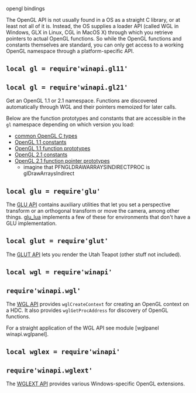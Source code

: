 opengl bindings

The OpenGL API is not usually found in a OS as a straight C library, or at least not all of it is. Instead, the OS supplies a loader API (called WGL in Windows, GLX in Linux, CGL in MacOS X) through which you retrieve pointers to actual OpenGL functions. So while the OpenGL functions and constants themselves are standard, you can only get access to a working OpenGL namespace through a platform-specific API.

## `local gl = require'winapi.gl11'`
## `local gl = require'winapi.gl21'`

Get an OpenGL 1.1 or 2.1 namespace. Functions are discovered automatically through WGL and their pointers memoized for later calls.

Below are the function prototypes and constants that are accessible in the `gl` namespace depending on which version you load:

  * [common OpenGL C types](http://code.google.com/p/lua-files/source/browse/gl_types.lua)
  * [OpenGL 1.1 constants](http://code.google.com/p/lua-files/source/browse/gl_consts11.lua)
  * [OpenGL 1.1 function prototypes](http://code.google.com/p/lua-files/source/browse/gl_funcs11.lua)
  * [OpenGL 2.1 constants](http://code.google.com/p/lua-files/source/browse/gl_consts21.lua)
  * [OpenGL 2.1 function pointer prototypes](http://code.google.com/p/lua-files/source/browse/gl_funcs21.lua)
    * imagine that PFNGLDRAWARRAYSINDIRECTPROC is glDrawArraysIndirect

## `local glu = require'glu'`

The [GLU API](http://code.google.com/p/lua-files/source/browse/glu_h.lua) contains auxiliary utilities that let you set a perspective transform or an orthogonal transform or move the camera, among other things. [glu_lua](http://code.google.com/p/lua-files/source/browse/glu_lua.lua) implements a few of these for environments that don't have a GLU implementation.

## `local glut = require'glut'`

The [GLUT API](http://code.google.com/p/lua-files/source/browse/glut.lua) lets you render the Utah Teapot (other stuff not included).

## `local wgl = require'winapi'`
## `require'winapi.wgl'`

The [WGL API](http://code.google.com/p/lua-files/source/browse/winapi/wgl.lua) provides `wglCreateContext` for creating an OpenGL context on a HDC. It also provides `wglGetProcAddress` for discovery of OpenGL functions.

For a straight application of the WGL API see module [wglpanel winapi.wglpanel].

## `local wglex = require'winapi'`
## `require'winapi.wglext'`

The [WGLEXT API](http://code.google.com/p/lua-files/source/browse/winapi/wglext.lua) provides various Windows-specific OpenGL extensions.
